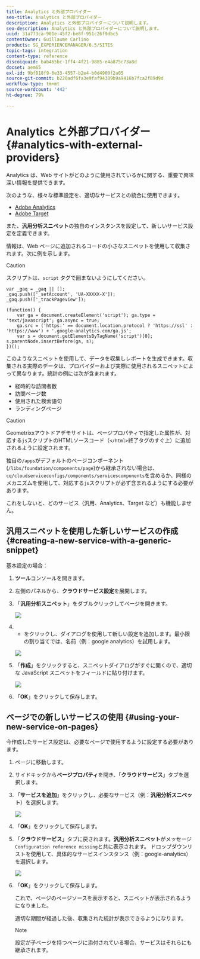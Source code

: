 ```yaml
---
title: Analytics と外部プロバイダー
seo-title: Analytics と外部プロバイダー
description: Analytics と外部プロバイダーについて説明します。
seo-description: Analytics と外部プロバイダーについて説明します。
uuid: 31a773ca-901e-45f2-be8f-951c26f9dbc5
contentOwner: Guillaume Carlino
products: SG_EXPERIENCEMANAGER/6.5/SITES
topic-tags: integration
content-type: reference
discoiquuid: bab465bc-1ff4-4f21-9885-e4a875c73a8d
docset: aem65
exl-id: 9bf818f9-6e33-4557-b2e4-b0d4900f2a05
source-git-commit: b220adf6fa3e9faf94389b9a9416b7fca2f89d9d
workflow-type: tm+mt
source-wordcount: '442'
ht-degree: 79%

---
```


# Analytics と外部プロバイダー {#analytics-with-external-providers}

Analytics は、Web サイトがどのように使用されているかに関する、重要で興味深い情報を提供できます。

次のような、様々な標準設定を、適切なサービスとの統合に使用できます。

* [Adobe Analytics](/help/sites-administering/adobeanalytics.md)
* [Adobe Target](/help/sites-administering/target.md)

また、**汎用分析スニペット**&#x200B;の独自のインスタンスを設定して、新しいサービス設定を定義できます。

情報は、Web ページに追加されるコードの小さなスニペットを使用して収集されます。次に例を示します。

>[!CAUTION]
>
>スクリプトは、`script` タグで囲まないようにしてください。

```
var _gaq = _gaq || [];
_gaq.push(['_setAccount', 'UA-XXXXX-X']);
_gaq.push(['_trackPageview']);

(function() {
    var ga = document.createElement('script'); ga.type = 'text/javascript'; ga.async = true;
    ga.src = ('https:' == document.location.protocol ? 'https://ssl' : 'https://www') + '.google-analytics.com/ga.js';
    var s = document.getElementsByTagName('script')[0]; s.parentNode.insertBefore(ga, s);
})();
```

このようなスニペットを使用して、データを収集しレポートを生成できます。収集される実際のデータは、プロバイダーおよび実際に使用されるスニペットによって異なります。統計の例には次が含まれます。

* 経時的な訪問者数
* 訪問ページ数
* 使用された検索語句
* ランディングページ

>[!CAUTION]
>
>Geometrixxアウトドアデモサイトは、ページプロパティで指定した属性が、対応する`js`スクリプトのHTMLソースコード（`</html>`終了タグのすぐ上）に追加されるように設定されます。
>
>独自の`/apps`がデフォルトのページコンポーネント(`/libs/foundation/components/page`)から継承されない場合は、`cq/cloudserviceconfigs/components/servicescomponents`を含めるか、同様のメカニズムを使用して、対応する`js`スクリプトが必ず含まれるようにする必要があります。
>
>これをしないと、どのサービス（汎用、Analytics、Target など）も機能しません。

## 汎用スニペットを使用した新しいサービスの作成 {#creating-a-new-service-with-a-generic-snippet}

基本設定の場合：

1. **ツール**&#x200B;コンソールを開きます。
1. 左側のパネルから、**クラウドサービス設定**&#x200B;を展開します。
1. 「**汎用分析スニペット**」をダブルクリックしてページを開きます。

   ![](assets/analytics_genericoverview.png)

1. + をクリックし、ダイアログを使用して新しい設定を追加します。最小限の割り当てでは、名前（例：google analytics）を試用します。

   ![](assets/analytics_addconfig.png)

1. 「**作成**」をクリックすると、スニペットダイアログがすぐに開くので、適切な JavaScript スニペットをフィールドに貼り付けます。

   ![](assets/analytics_snippet.png)

1. 「**OK**」をクリックして保存します。

## ページでの新しいサービスの使用 {#using-your-new-service-on-pages}

今作成したサービス設定は、必要なページで使用するように設定する必要があります。

1. ページに移動します。
1. サイドキックから&#x200B;**ページプロパティ**&#x200B;を開き、「**クラウドサービス**」タブを選択します。
1. 「**サービスを追加**」をクリックし、必要なサービス（例：**汎用分析スニペット**）を選択します。

   ![](assets/analytics_selectservice.png)

1. 「**OK**」をクリックして保存します。
1. 「**クラウドサービス**」タブに戻されます。**汎用分析スニペット**&#x200B;がメッセージ`Configuration reference missing`と共に表示されます。 ドロップダウンリストを使用して、具体的なサービスインスタンス（例：google-analytics）を選択します。

   ![](assets/analytics_selectspecificservice.png)

1. 「**OK**」をクリックして保存します。

   これで、ページのページソースを表示すると、スニペットが表示されるようになりました。

   適切な期間が経過した後、収集された統計が表示できるようになります。

   >[!NOTE]
   >
   >設定が子ページを持つページに添付されている場合、サービスはそれらにも継承されます。
